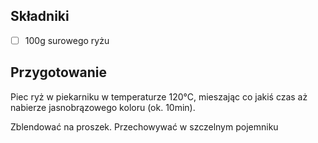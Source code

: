 ## Składniki

- [ ] 100g surowego ryżu

## Przygotowanie

Piec ryż w piekarniku w temperaturze 120°C, mieszając co jakiś czas aż nabierze jasnobrązowego koloru (ok. 10min).

Zblendować na proszek. Przechowywać w szczelnym pojemniku

